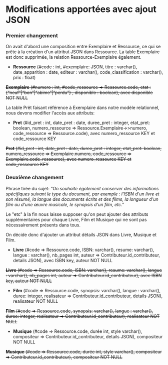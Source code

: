 <h1>Modifications apportées avec ajout JSON</h1>


<h3>Premier changement</h3>


On avait d'abord une composition entre Exemplaire et Ressource, ce qui se prête à la création d'un attribut JSON dans Ressource. La table Exemplaire est donc supprimée, la relation Ressource-Exemplaire également.


- **Ressource** (#code : int, #exemplaire: JSON, titre : varchar(), date_apparition : date, editeur : varchar(), code_classification : varchar(), prix : float)


~~**Exemplaire** (#numero : int, #code_ressource => Ressource.code, etat : {“neuf”|“bon”|“abime”|“perdu”} , disponible : boolean), avec disponible NOT NULL~~


La table Prêt faisant référence à Exemplaire dans notre modèle relationnel, nous devons modifier l'accès aux attributs:


- **Pret** (#id_pret : int, date_pret : date, duree_pret : integer, etat_pret: boolean, numero_ressource => Ressource.Exemplaire->>numero, code_ressource => Ressource.code), avec numero_ressource KEY et code_ressource KEY


~~**Pret** (#id_pret : int, date_pret : date, duree_pret : integer, etat_pret: boolean, numero_ressource => Exemplaire.numero, code_ressource => Exemplaire.code_ressource), avec numero_ressource KEY et code_ressource KEY~~


<h3>Deuxième changement</h3>

Phrase tirée du sujet: *"On souhaite également conserver des informations spécifiques suivant le type du document, par exemple : l'ISBN d'un livre et son résumé, la langue des documents écrits et des films, la longueur d'un film ou d'une œuvre musicale, le synopsis d'un film, etc."*

Le "etc" à la fin nous laisse supposer qu'on peut ajouter des attributs supplémentaires pour chaque Livre, Film et Musique qui ne sont pas nécessairement présents dans tous.

On décide donc d'ajouter un attribut détails JSON dans Livre, Musique et Film.


- **Livre** (#code => Ressource.code, ISBN: varchar(), resume: varchar(), langue : varchar(), nb_pages int, auteur => Contributeur.id_contributeur, details JSON), avec ISBN key, auteur NOT NULL

~~**Livre** (#code => Ressource.code, ISBN: varchar(), resume: varchar(), langue : varchar(), nb_pages int, auteur => Contributeur.id_contributeur), avec ISBN key, auteur NOT NULL~~

- **Film** (#code => Ressource.code, synopsis: varchar(), langue : varchar(), duree: integer, realisateur => Contributeur.id_contributeur, details JSON), realisateur NOT NULL

~~**Film** (#code => Ressource.code, synopsis: varchar(), langue : varchar(), duree: integer, realisateur => Contributeur.id_contributeur), realisateur NOT NULL~~

- **Musique** (#code => Ressource.code, durée int, style varchar(), compositeur => Contributeur.id_contributeur, details JSON), compositeur NOT NULL

~~**Musique** (#code => Ressource.code, durée int, style varchar(), compositeur => Contributeur.id_contributeur), compositeur NOT NULL~~



